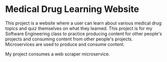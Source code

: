 # Medical Drug Learning Website

This project is a website where a user can learn about various medical drug topics and quiz themselves on what they learned. This project is for my Software Engineering class to practice producing content for other people's projects and consuming content from other people's projects. Microservices are used to produce and consume content.

My project consumes a web scraper microservice.
